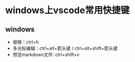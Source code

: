 # windows上vscode常用快捷键

## windows
- 替换：ctrl+h
- 多光标编辑：ctrl+alt+箭头键 / ctrl+alt+shift+箭头键
- 预览markdown文件: ctrl+shift+v